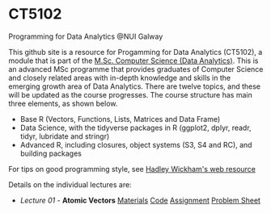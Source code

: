 # CT5102
Programming for Data Analytics @NUI Galway 

This github site is a resource for Progamming for Data Analytics (CT5102), a module that is part of the [M.Sc. Computer Science (Data Analytics)](http://www.nuigalway.ie/courses/taught-postgraduate-courses/msc-in-computer-science-data-analytics.html#course_overview). This is an advanced MSc programme that provides graduates of Computer Science and closely related areas with in-depth knowledge and skills in the emerging growth area of Data Analytics. There are twelve topics, and these will be updated as the course progresses. The course structure has main three elements, as shown below.

* Base R (Vectors, Functions, Lists, Matrices and Data Frame)
* Data Science, with the tidyverse packages in R (ggplot2, dplyr, readr, tidyr, lubridate and stringr)
* Advanced R, including closures, object systems (S3, S4 and RC), and building packages

For tips on good programming style, see [Hadley Wickham's web resource](http://adv-r.had.co.nz/Style.html)

Details on the individual lectures are:

* *Lecture 01* -  **Atomic Vectors** [Materials](https://github.com/JimDuggan/CT5102/tree/master/materials/01%20Vectors)
[Code](https://github.com/JimDuggan/CT5102/tree/master/code/01%20Vectors)
[Assignment](https://github.com/JimDuggan/CT5102/blob/master/materials/Assignments/01%20Assignment.pdf)
[Problem Sheet]()